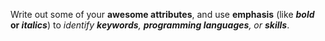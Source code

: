 Write out some of your **awesome attributes**, and use __emphasis__ (like **_bold_ or *italics***) to _identify **keywords**, **programming languages**, or **skills**_. 
